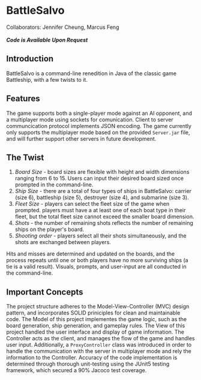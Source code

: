# BattleSalvo 

Collaborators: Jennifer Cheung, Marcus Feng <br>  
***Code is Available Upon Request***

## Introduction 

BattleSalvo is a command-line renedition in Java of the classic game Battleship, with a few twists to it. 

## Features

The game supports both a single-player mode against an AI opponent, and a multiplayer mode 
using sockets for comunication. Client to server communcication protocol implements JSON encoding. The game currently only supports the multiplayer mode based on the provided `Server.jar` file, and will further support other servers in future development. 

## The Twist

1. *Board Size* - board sizes are flexible with height and width dimensions ranging from 6 to 15. Users can input their desired board sized once prompted in the command-line.
2. *Ship Size* - there are a total of four types of ships in BattleSalvo: carrier (size 6), battleship (size 5), destroyer (size 4), and submarine (size 3).
3. *Fleet Size* - players can select the fleet size of the game when prompted. players must have a at least one of each boat type in their fleet, but the total fleet size cannot exceed the smaller board dimension.
4. *Shots* - the number of remaining shots reflects the number of remaining ships on the player's board.
5. *Shooting order* - players select all their shots simultaneously, and the shots are exchanged between players.

Hits and misses are determined and updated on the boards, and the process repeats until one or both players have no more surviving ships (a tie is a valid result). Visuals, prompts, and user-input are all conducted in the command-line. 

## Important Concepts

The project structure adheres to the Model-View-Controller (MVC) design pattern, and incorporates SOLID priniciples for clean and maintainable code. The Model of this project implementes the game logic, such as the board generation, ship generation, and gameplay rules. The View of this project handled the user interface and display of game information. The Controller acts as the client, and manages the flow of the game and handles user input. Additionally, a `ProxyController` class was introduced in order to handle the communication with the server in multiplayer mode and rely the information to the Controller. Accuracy of the code implementation is determined through thorough unit-testing using the JUnit5 testing framework, which secured a 90% Jacoco test coverage.
